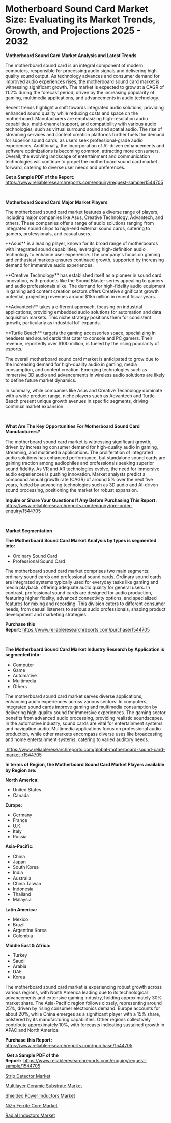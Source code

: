 <p><h1>Motherboard Sound Card Market Size: Evaluating its Market Trends, Growth, and Projections 2025 - 2032</h1></p><p><strong>Motherboard Sound Card Market Analysis and Latest Trends</strong></p>
<p><p>The motherboard sound card is an integral component of modern computers, responsible for processing audio signals and delivering high-quality sound output. As technology advances and consumer demand for improved audio experiences rises, the motherboard sound card market is witnessing significant growth. The market is expected to grow at a CAGR of 11.2% during the forecast period, driven by the increasing popularity of gaming, multimedia applications, and advancements in audio technology.</p><p>Recent trends highlight a shift towards integrated audio solutions, providing enhanced sound quality while reducing costs and space on the motherboard. Manufacturers are emphasizing high-resolution audio capabilities, multi-channel support, and compatibility with various audio technologies, such as virtual surround sound and spatial audio. The rise of streaming services and content creation platforms further fuels the demand for superior sound cards, as users seek professional-grade audio experiences. Additionally, the incorporation of AI-driven enhancements and software optimizations is becoming common, attracting more consumers. Overall, the evolving landscape of entertainment and communication technologies will continue to propel the motherboard sound card market forward, catering to diverse user needs and preferences.</p></p>
<p><strong>Get a Sample PDF of the Report:&nbsp;</strong> <a href="https://www.reliableresearchreports.com/enquiry/request-sample/1544705?utm_campaign=24&utm_medium=2&utm_source=Github&utm_content=ia&utm_term=10022025&utm_id=motherboard-sound-card">https://www.reliableresearchreports.com/enquiry/request-sample/1544705</a></p>
<p>&nbsp;</p>
<p><strong>Motherboard Sound Card Major Market Players</strong></p>
<p><p>The motherboard sound card market features a diverse range of players, including major companies like Asus, Creative Technology, Advantech, and others. These companies offer a range of audio solutions ranging from integrated sound chips to high-end external sound cards, catering to gamers, professionals, and casual users.</p><p>**Asus** is a leading player, known for its broad range of motherboards with integrated sound capabilities, leveraging high-definition audio technology to enhance user experience. The company's focus on gaming and enthusiast markets ensures continued growth, supported by increasing demand for immersive audio experiences.</p><p>**Creative Technology** has established itself as a pioneer in sound card innovation, with products like the Sound Blaster series appealing to gamers and audio professionals alike. The demand for high-fidelity audio equipment in gaming and content creation sectors offers Creative significant growth potential, projecting revenues around $155 million in recent fiscal years.</p><p>**Advantech** takes a different approach, focusing on industrial applications, providing embedded audio solutions for automation and data acquisition markets. This niche strategy positions them for consistent growth, particularly as industrial IoT expands.</p><p>**Turtle Beach** targets the gaming accessories space, specializing in headsets and sound cards that cater to console and PC gamers. Their revenue, reportedly over $100 million, is fueled by the rising popularity of esports.</p><p>The overall motherboard sound card market is anticipated to grow due to the increasing demand for high-quality audio in gaming, media consumption, and content creation. Emerging technologies such as immersive 3D audio and advancements in wireless audio solutions are likely to define future market dynamics.</p><p>In summary, while companies like Asus and Creative Technology dominate with a wide product range, niche players such as Advantech and Turtle Beach present unique growth avenues in specific segments, driving continual market expansion.</p></p>
<p>&nbsp;</p>
<p><strong>What Are The Key Opportunities For Motherboard Sound Card Manufacturers?</strong></p>
<p><p>The motherboard sound card market is witnessing significant growth, driven by increasing consumer demand for high-quality audio in gaming, streaming, and multimedia applications. The proliferation of integrated audio solutions has enhanced performance, but standalone sound cards are gaining traction among audiophiles and professionals seeking superior sound fidelity. As VR and AR technologies evolve, the need for immersive audio experiences is pushing innovation. Market analysts predict a compound annual growth rate (CAGR) of around 5% over the next five years, fueled by advancing technologies such as 3D audio and AI-driven sound processing, positioning the market for robust expansion.</p></p>
<p><strong>Inquire or Share Your Questions If Any Before Purchasing This Report:</strong> <a href="https://www.reliableresearchreports.com/enquiry/pre-order-enquiry/1544705?utm_campaign=24&utm_medium=2&utm_source=Github&utm_content=ia&utm_term=10022025&utm_id=motherboard-sound-card">https://www.reliableresearchreports.com/enquiry/pre-order-enquiry/1544705</a></p>
<p>&nbsp;</p>
<p><strong>Market Segmentation</strong></p>
<p><strong>The Motherboard Sound Card Market Analysis by types is segmented into:</strong></p>
<p><ul><li>Ordinary Sound Card</li><li>Professional Sound Card</li></ul></p>
<p><p>The motherboard sound card market comprises two main segments: ordinary sound cards and professional sound cards. Ordinary sound cards are integrated systems typically used for everyday tasks like gaming and media playback, offering adequate audio quality for general users. In contrast, professional sound cards are designed for audio production, featuring higher fidelity, advanced connectivity options, and specialized features for mixing and recording. This division caters to different consumer needs, from casual listeners to serious audio professionals, shaping product development and marketing strategies.</p></p>
<p><strong>Purchase this Report:&nbsp;</strong><a href="https://www.reliableresearchreports.com/purchase/1544705?utm_campaign=24&utm_medium=2&utm_source=Github&utm_content=ia&utm_term=10022025&utm_id=motherboard-sound-card">https://www.reliableresearchreports.com/purchase/1544705</a></p>
<p>&nbsp;</p>
<p><strong>The Motherboard Sound Card Market Industry Research by Application is segmented into:</strong></p>
<p><ul><li>Computer</li><li>Game</li><li>Automative</li><li>Multimedia</li><li>Others</li></ul></p>
<p><p>The motherboard sound card market serves diverse applications, enhancing audio experiences across various sectors. In computers, integrated sound cards improve gaming and multimedia consumption by delivering high-quality sound for immersive experiences. The gaming sector benefits from advanced audio processing, providing realistic soundscapes. In the automotive industry, sound cards are vital for entertainment systems and navigation audio. Multimedia applications focus on professional audio production, while other markets encompass diverse uses like broadcasting and home entertainment systems, catering to varied auditory needs.</p></p>
<p><a href="https://www.reliableresearchreports.com/global-motherboard-sound-card-market-r1544705?utm_campaign=24&utm_medium=2&utm_source=Github&utm_content=ia&utm_term=10022025&utm_id=motherboard-sound-card">&nbsp;https://www.reliableresearchreports.com/global-motherboard-sound-card-market-r1544705</a></p>
<p><strong>In terms of Region, the Motherboard Sound Card Market Players available by Region are:</strong></p>
<p>
    <p> <strong> North America: </strong>
        <ul>
            <li>United States</li>
            <li>Canada</li>
        </ul>
        </p> 
    <p> <strong> Europe: </strong>
        <ul>
            <li>Germany</li>
            <li>France</li>
            <li>U.K.</li>
            <li>Italy</li>
            <li>Russia</li>
        </ul>
        </p> 
    <p> <strong> Asia-Pacific: </strong>
        <ul>
            <li>China</li>
            <li>Japan</li>
            <li>South Korea</li>
            <li>India</li>
            <li>Australia</li>
            <li>China Taiwan</li>
            <li>Indonesia</li>
            <li>Thailand</li>
            <li>Malaysia</li>
        </ul>
        </p> 
    <p> <strong> Latin America: </strong>
        <ul>
            <li>Mexico</li>
            <li>Brazil</li>
            <li>Argentina Korea</li>
            <li>Colombia</li>
        </ul>
        </p> 
    <p> <strong> Middle East & Africa: </strong>
        <ul>
            <li>Turkey</li>
            <li>Saudi</li>
            <li>Arabia</li>
            <li>UAE</li>
            <li>Korea</li>
        </ul>
    </p>
    </p>
<p><p>The motherboard sound card market is experiencing robust growth across various regions, with North America leading due to its technological advancements and extensive gaming industry, holding approximately 30% market share. The Asia-Pacific region follows closely, representing around 25%, driven by rising consumer electronics demand. Europe accounts for about 20%, while China emerges as a significant player with a 15% share, bolstered by its manufacturing capabilities. Other regions collectively contribute approximately 10%, with forecasts indicating sustained growth in APAC and North America.</p></p>
<p><strong>Purchase this Report: </strong><a href="https://www.reliableresearchreports.com/purchase/1544705?utm_campaign=24&utm_medium=2&utm_source=Github&utm_content=ia&utm_term=10022025&utm_id=motherboard-sound-card">https://www.reliableresearchreports.com/purchase/1544705</a></p>
<p>&nbsp;<strong>Get a Sample PDF of the Report:&nbsp;&nbsp;</strong><a href="https://www.reliableresearchreports.com/enquiry/request-sample/1544705?utm_campaign=24&utm_medium=2&utm_source=Github&utm_content=ia&utm_term=10022025&utm_id=motherboard-sound-card">https://www.reliableresearchreports.com/enquiry/request-sample/1544705</a></p>
<p><strong></strong></p>
<p><p><a href="https://github.com/boitafbg/Market-Research-Report-List-1/blob/main/strip-detector-market.md?utm_campaign=24&utm_medium=2&utm_source=Github&utm_content=ia&utm_term=10022025&utm_id=motherboard-sound-card">Strip Detector Market</a></p><p><a href="https://github.com/qetelosooya/Market-Research-Report-List-1/blob/main/multilayer-ceramic-substrate-market.md?utm_campaign=24&utm_medium=2&utm_source=Github&utm_content=ia&utm_term=10022025&utm_id=motherboard-sound-card">Multilayer Ceramic Substrate Market</a></p><p><a href="https://github.com/zanoligarav/Market-Research-Report-List-1/blob/main/shielded-power-inductors-market.md?utm_campaign=24&utm_medium=2&utm_source=Github&utm_content=ia&utm_term=10022025&utm_id=motherboard-sound-card">Shielded Power Inductors Market</a></p><p><a href="https://github.com/haaszgettre6/Market-Research-Report-List-1/blob/main/nizn-ferrite-core-market.md?utm_campaign=24&utm_medium=2&utm_source=Github&utm_content=ia&utm_term=10022025&utm_id=motherboard-sound-card">NiZn Ferrite Core Market</a></p><p><a href="https://github.com/curinbucan9/Market-Research-Report-List-1/blob/main/radial-inductors-market.md?utm_campaign=24&utm_medium=2&utm_source=Github&utm_content=ia&utm_term=10022025&utm_id=motherboard-sound-card">Radial Inductors Market</a></p></p>